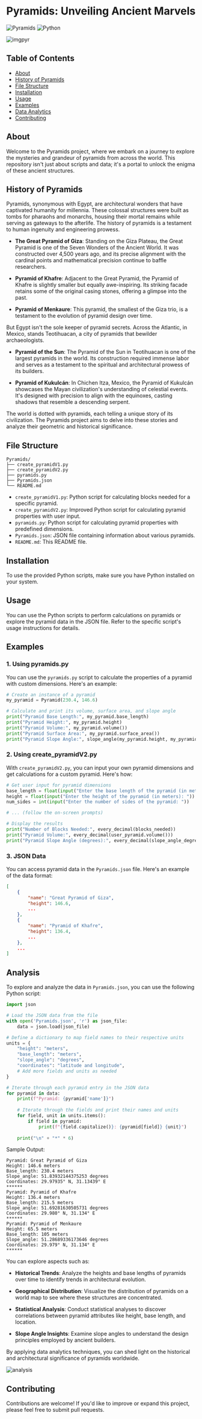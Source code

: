 # Pyramids: Unveiling Ancient Marvels

![Pyramids](https://img.shields.io/badge/Pyramids-Exploration-brightgreen)
![Python](https://img.shields.io/badge/language-Python-blue?logo=python)

![imgpyr](https://raw.githubusercontent.com/Ishanoshada/Ishanoshada/main/ss/d7228710f52a957f05a7ee5e3aa51d8e.jpg)

## Table of Contents

- [About](#about)
- [History of Pyramids](#history-of-pyramids)
- [File Structure](#file-structure)
- [Installation](#installation)
- [Usage](#usage)
- [Examples](#examples)
- [Data Analytics](#analysis)
- [Contributing](#contributing)

## About

Welcome to the Pyramids project, where we embark on a journey to explore the mysteries and grandeur of pyramids from across the world. This repository isn't just about scripts and data; it's a portal to unlock the enigma of these ancient structures.

## History of Pyramids


Pyramids, synonymous with Egypt, are architectural wonders that have captivated humanity for millennia. These colossal structures were built as tombs for pharaohs and monarchs, housing their mortal remains while serving as gateways to the afterlife. The history of pyramids is a testament to human ingenuity and engineering prowess.

- **The Great Pyramid of Giza**: Standing on the Giza Plateau, the Great Pyramid is one of the Seven Wonders of the Ancient World. It was constructed over 4,500 years ago, and its precise alignment with the cardinal points and mathematical precision continue to baffle researchers.

- **Pyramid of Khafre**: Adjacent to the Great Pyramid, the Pyramid of Khafre is slightly smaller but equally awe-inspiring. Its striking facade retains some of the original casing stones, offering a glimpse into the past.

- **Pyramid of Menkaure**: This pyramid, the smallest of the Giza trio, is a testament to the evolution of pyramid design over time.

But Egypt isn't the sole keeper of pyramid secrets. Across the Atlantic, in Mexico, stands Teotihuacan, a city of pyramids that bewilder archaeologists.

- **Pyramid of the Sun**: The Pyramid of the Sun in Teotihuacan is one of the largest pyramids in the world. Its construction required immense labor and serves as a testament to the spiritual and architectural prowess of its builders.

- **Pyramid of Kukulcán**: In Chichen Itza, Mexico, the Pyramid of Kukulcán showcases the Mayan civilization's understanding of celestial events. It's designed with precision to align with the equinoxes, casting shadows that resemble a descending serpent.

The world is dotted with pyramids, each telling a unique story of its civilization. The Pyramids project aims to delve into these stories and analyze their geometric and historical significance.

## File Structure

```plaintext
Pyramids/
├── create_pyramidV1.py
├── create_pyramidV2.py
├── pyramids.py
├── Pyramids.json
└── README.md
```

- `create_pyramidV1.py`: Python script for calculating blocks needed for a specific pyramid.
- `create_pyramidV2.py`: Improved Python script for calculating pyramid properties with user input.
- `pyramids.py`: Python script for calculating pyramid properties with predefined dimensions.
- `Pyramids.json`: JSON file containing information about various pyramids.
- `README.md`: This README file.

## Installation

To use the provided Python scripts, make sure you have Python installed on your system.

## Usage

You can use the Python scripts to perform calculations on pyramids or explore the pyramid data in the JSON file. Refer to the specific script's usage instructions for details.

## Examples

### 1. Using pyramids.py

You can use the `pyramids.py` script to calculate the properties of a pyramid with custom dimensions. Here's an example:

```python
# Create an instance of a pyramid
my_pyramid = Pyramid(230.4, 146.6)

# Calculate and print its volume, surface area, and slope angle
print("Pyramid Base Length:", my_pyramid.base_length)
print("Pyramid Height:", my_pyramid.height)
print("Pyramid Volume:", my_pyramid.volume())
print("Pyramid Surface Area:", my_pyramid.surface_area())
print("Pyramid Slope Angle:", slope_angle(my_pyramid.height, my_pyramid.base_length))
```

### 2. Using create_pyramidV2.py

With `create_pyramidV2.py`, you can input your own pyramid dimensions and get calculations for a custom pyramid. Here's how:

```python
# Get user input for pyramid dimensions
base_length = float(input("Enter the base length of the pyramid (in meters): "))
height = float(input("Enter the height of the pyramid (in meters): "))
num_sides = int(input("Enter the number of sides of the pyramid: "))

# ... (follow the on-screen prompts)

# Display the results
print("Number of Blocks Needed:", every_decimal(blocks_needed))
print("Pyramid Volume:", every_decimal(user_pyramid.volume()))
print("Pyramid Slope Angle (degrees):", every_decimal(slope_angle_degrees))
```

### 3. JSON Data

You can access pyramid data in the `Pyramids.json` file. Here's an example of the data format:

```json
[
    {
        "name": "Great Pyramid of Giza",
        "height": 146.6,
        ...
    },
    {
        "name": "Pyramid of Khafre",
        "height": 136.4,
        ...
    },
    ...
]
```

## Analysis

To explore and analyze the data in `Pyramids.json`, you can use the following Python script:

```python
import json

# Load the JSON data from the file
with open('Pyramids.json', 'r') as json_file:
    data = json.load(json_file)

# Define a dictionary to map field names to their respective units
units = {
    "height": "meters",
    "base_length": "meters",
    "slope_angle": "degrees",
    "coordinates": "latitude and longitude",
    # Add more fields and units as needed
}

# Iterate through each pyramid entry in the JSON data
for pyramid in data:
    print(f"Pyramid: {pyramid['name']}")
    
    # Iterate through the fields and print their names and units
    for field, unit in units.items():
        if field in pyramid:
            print(f"{field.capitalize()}: {pyramid[field]} {unit}")
    
    print("\n" + "*" * 6)
```

Sample Output:
```
Pyramid: Great Pyramid of Giza
Height: 146.6 meters
Base_length: 230.4 meters
Slope_angle: 51.83932144375253 degrees
Coordinates: 29.97935° N, 31.13439° E
******
Pyramid: Pyramid of Khafre
Height: 136.4 meters
Base_length: 215.5 meters
Slope_angle: 51.69281630505731 degrees
Coordinates: 29.980° N, 31.134° E
******
Pyramid: Pyramid of Menkaure
Height: 65.5 meters
Base_length: 105 meters
Slope_angle: 51.28689336173646 degrees
Coordinates: 29.979° N, 31.134° E
******
```


You can explore aspects such as:

- **Historical Trends**: Analyze the heights and base lengths of pyramids over time to identify trends in architectural evolution.

- **Geographical Distribution**: Visualize the distribution of pyramids on a world map to see where these structures are concentrated.

- **Statistical Analysis**: Conduct statistical analyses to discover correlations between pyramid attributes like height, base length, and location.

- **Slope Angle Insights**: Examine slope angles to understand the design principles employed by ancient builders.

By applying data analytics techniques, you can shed light on the historical and architectural significance of pyramids worldwide.

![analysis](https://github.com/Ishanoshada/Ishanoshada/blob/main/ss/92f733824bab4ae6b632a9db6a55cf26.jpg?raw=true)
## Contributing

Contributions are welcome! If you'd like to improve or expand this project, please feel free to submit pull requests.

